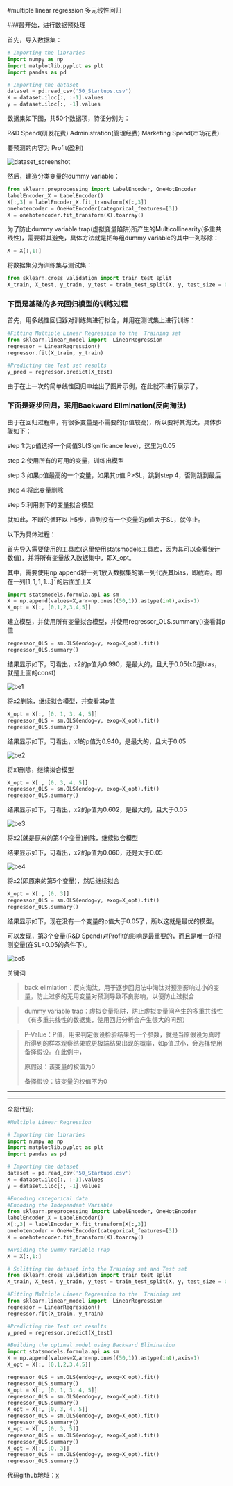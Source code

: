 #multiple linear regression 多元线性回归





###最开始，进行数据预处理

首先，导入数据集：

```python
# Importing the libraries
import numpy as np
import matplotlib.pyplot as plt
import pandas as pd

# Importing the dataset
dataset = pd.read_csv('50_Startups.csv')
X = dataset.iloc[:, :-1].values
y = dataset.iloc[:, -1].values
```

数据集如下图，共50个数据项，特征分别为：

R&D Spend(研发花费) Administration(管理经费) Marketing Spend(市场花费) 

要预测的内容为 Profit(盈利)

![dataset_screenshot](pic/dataset_screenshot.png)

然后，建造分类变量的dummy variable：

```python
from sklearn.preprocessing import LabelEncoder, OneHotEncoder
labelEncoder_X = LabelEncoder()
X[:,3] = labelEncoder_X.fit_transform(X[:,3])
onehotencoder = OneHotEncoder(categorical_features=[3])
X = onehotencoder.fit_transform(X).toarray()
```

为了防止dummy variable trap(虚拟变量陷阱)所产生的Multicollinearity(多重共线性)，需要将其避免，具体方法就是把每组dummy variable的其中一列移除：

```python
X = X[:,1:]
```

将数据集分为训练集与测试集：

```python
from sklearn.cross_validation import train_test_split
X_train, X_test, y_train, y_test = train_test_split(X, y, test_size = 0.2, random_state = 0)
```



### 下面是基础的多元回归模型的训练过程

首先，用多线性回归器对训练集进行拟合，并用在测试集上进行训练：

```python
#Fitting Multiple Linear Regression to the  Training set
from sklearn.linear_model import  LinearRegression
regressor = LinearRegression()
regressor.fit(X_train, y_train)

#Predicting the Test set results
y_pred = regressor.predict(X_test)
```

由于在上一次的简单线性回归中给出了图片示例，在此就不进行展示了。



### 下面是逐步回归，采用Backward Elimination(反向淘汰)

由于在回归过程中，有很多变量是不需要的(p值较高)，所以要将其淘汰，具体步骤如下：

step 1:为p值选择一个阈值SL(Significance leve)，这里为0.05

step 2:使用所有的可用的变量，训练出模型

step 3:如果p值最高的一个变量，如果其p值 P>SL，跳到step 4，否则跳到最后

step 4:将此变量删除

step 5:利用剩下的变量拟合模型



就如此，不断的循环以上5步，直到没有一个变量的p值大于SL，就停止。

以下为具体过程：

首先导入需要使用的工具库(这里使用statsmodels工具库，因为其可以查看统计数值)，并将所有变量放入数据集中，即X_opt。

其中，需要使用np.append将一列1放入数据集的第一列代表其bias，即截距。即在一列$[1, 1, 1, 1...]^T$的后面加上X

```python
import statsmodels.formula.api as sm
X = np.append(values=X,arr=np.ones((50,1)).astype(int),axis=1)
X_opt = X[:, [0,1,2,3,4,5]]
```

建立模型，并使用所有变量拟合模型，并使用regressor_OLS.summary()查看其p值

```python
regressor_OLS = sm.OLS(endog=y, exog=X_opt).fit()
regressor_OLS.summary()
```

结果显示如下，可看出，x2的p值为0.990，是最大的，且大于0.05(x0是bias，就是上面的const)

![be1](pic/be1.png)

将x2删除，继续拟合模型，并查看其p值

```python
X_opt = X[:, [0, 1, 3, 4, 5]]
regressor_OLS = sm.OLS(endog=y, exog=X_opt).fit()
regressor_OLS.summary()
```

结果显示如下，可看出，x1的p值为0.940，是最大的，且大于0.05

![be2](pic/be2.png)



将x1删除，继续拟合模型

```python
X_opt = X[:, [0, 3, 4, 5]]
regressor_OLS = sm.OLS(endog=y, exog=X_opt).fit()
regressor_OLS.summary()
```

结果显示如下，可看出，x2的p值为0.602，是最大的，且大于0.05

![be3](pic/be3.png)

将x2(就是原来的第4个变量)删除，继续拟合模型

结果显示如下，可看出，x2的p值为0.060，还是大于0.05

![be4](pic/be4.png)

将x2(即原来的第5个变量)，然后继续拟合

```python
X_opt = X[:, [0, 3]]
regressor_OLS = sm.OLS(endog=y, exog=X_opt).fit()
regressor_OLS.summary()
```

结果显示如下，现在没有一个变量的p值大于0.05了，所以这就是最优的模型。

可以发现，第3个变量(R&D Spend)对Profit的影响是最重要的，而且是唯一的预测变量(在SL=0.05的条件下)。

![be5](pic/be5.png)

关键词

> back elimiation：反向淘汰，用于逐步回归法中淘汰对预测影响过小的变量，防止过多的无用变量对预测导致不良影响，以便防止过拟合

> dummy variable trap：虚拟变量陷阱，防止虚拟变量间产生的多重共线性（有多重共线性的数据集，使用回归分析会产生很大的问题）

> P-Value：P值，用来判定假设检验结果的一个参数，就是当原假设为真时所得到的样本观察结果或更极端结果出现的概率，如p值过小，会选择使用备择假设。在此例中，
>
> 原假设：该变量的权值为0
>
> 备择假设：该变量的权值不为0





---

---

全部代码:

```python
#Multiple Linear Regression

# Importing the libraries
import numpy as np
import matplotlib.pyplot as plt
import pandas as pd

# Importing the dataset
dataset = pd.read_csv('50_Startups.csv')
X = dataset.iloc[:, :-1].values
y = dataset.iloc[:, -1].values

#Encoding categorical data
#Encoding the Independent Variable
from sklearn.preprocessing import LabelEncoder, OneHotEncoder
labelEncoder_X = LabelEncoder()
X[:,3] = labelEncoder_X.fit_transform(X[:,3])
onehotencoder = OneHotEncoder(categorical_features=[3])
X = onehotencoder.fit_transform(X).toarray()

#Avoiding the Dummy Variable Trap
X = X[:,1:]

# Splitting the dataset into the Training set and Test set
from sklearn.cross_validation import train_test_split
X_train, X_test, y_train, y_test = train_test_split(X, y, test_size = 0.2, random_state = 0)

#Fitting Multiple Linear Regression to the  Training set
from sklearn.linear_model import  LinearRegression
regressor = LinearRegression()
regressor.fit(X_train, y_train)

#Predicting the Test set results
y_pred = regressor.predict(X_test)

#Building the optimal model using Backward Elimination
import statsmodels.formula.api as sm
X = np.append(values=X,arr=np.ones((50,1)).astype(int),axis=1)
X_opt = X[:, [0,1,2,3,4,5]]

regressor_OLS = sm.OLS(endog=y, exog=X_opt).fit()
regressor_OLS.summary()
X_opt = X[:, [0, 1, 3, 4, 5]]
regressor_OLS = sm.OLS(endog=y, exog=X_opt).fit()
regressor_OLS.summary()
X_opt = X[:, [0, 3, 4, 5]]
regressor_OLS = sm.OLS(endog=y, exog=X_opt).fit()
regressor_OLS.summary()
X_opt = X[:, [0, 3, 5]]
regressor_OLS = sm.OLS(endog=y, exog=X_opt).fit()
regressor_OLS.summary()
X_opt = X[:, [0, 3]]
regressor_OLS = sm.OLS(endog=y, exog=X_opt).fit()
regressor_OLS.summary()
```



代码github地址：[x](x)

